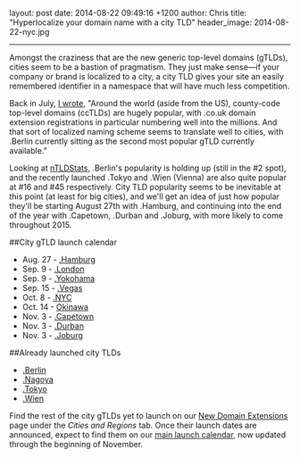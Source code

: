 layout: post
date: 2014-08-22 09:49:16 +1200
author: Chris
title: "Hyperlocalize your domain name with a city TLD"
header_image: 2014-08-22-nyc.jpg

----

Amongst the craziness that are the new generic top-level domains (gTLDs), cities seem to be a bastion of pragmatism. They just make sense—if your company or brand is localized to a city, a city TLD gives your site an easily remembered identifier in a namespace that will have much less competition.

Back in July, [I wrote](https://iwantmyname.com/blog/2014/07/cities-are-a-good-bet-for-new-domain-extension-success.html), "Around the world (aside from the US), county-code top-level domains (ccTLDs) are hugely popular, with .co.uk domain extension registrations in particular numbering well into the millions. And that sort of localized naming scheme seems to translate well to cities, with .Berlin currently sitting as the second most popular gTLD currently available."

Looking at [nTLDStats](http://ntldstats.com/tld), .Berlin's popularity is holding up (still in the #2 spot), and the recently launched .Tokyo and .Wien (Vienna) are also quite popular at #16 and #45 respectively. City TLD popularity seems to be inevitable at this point (at least for big cities), and we'll get an idea of just how popular they'll be starting August 27th with .Hamburg, and continuing into the end of the year with .Capetown, .Durban and .Joburg, with more likely to come throughout 2015. 

##City gTLD launch calendar

+ Aug. 27 - [.Hamburg](https://iwantmyname.com/domains/dot-hamburg)
+ Sep. 9 - [.London](https://iwantmyname.com/domains/dot-london)
+ Sep. 9 - [.Yokohama](https://iwantmyname.com/domains/dot-yokohama)
+ Sep. 15 - [.Vegas](https://iwantmyname.com/domains/dot-vegas)
+ Oct. 8 - [.NYC](https://iwantmyname.com/domains/dot-nyc)
+ Oct. 14 - [Okinawa](https://iwantmyname.com/domains/dot-okinawa)
+ Nov. 3 - [.Capetown](https://iwantmyname.com/domains/dot-capetown)
+ Nov. 3 - [.Durban](https://iwantmyname.com/domains/dot-durban)
+ Nov. 3 - [.Joburg](https://iwantmyname.com/domains/dot-joburg)

##Already launched city TLDs

+ [.Berlin](https://iwantmyname.com/domains/dot-berlin)
+ [.Nagoya](https://iwantmyname.com/domains/dot-nagoya)
+ [.Tokyo](https://iwantmyname.com/domains/dot-tokyo)
+ [.Wien](https://iwantmyname.com/domains/dot-wien)

Find the rest of the city gTLDs yet to launch on our [New Domain Extensions](https://iwantmyname.com/domains/new-gtld-domain-extensions) page under the *Cities and Regions* tab. Once their launch dates are announced, expect to find them on our [main launch calendar](https://iwantmyname.com/domains/new-gtld-launch-dates), now updated through the beginning of November.